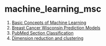 # machine_learning_msc
1. [Basic Concepts of Machine Learning](https://colab.research.google.com/drive/1O1TZaXaPc-y2MjR8tr9GKKq1-UnpofVl)
2. [Breast Cancer Wisconsin Prediction Models](https://colab.research.google.com/drive/1SGjBV9q_l_PemV0OO2tRcoJUDYhDSgJz)
3. [PubMed Section Classification](https://colab.research.google.com/drive/17cO-Si533uuNOUx7tRoRCxIKWYuR4ku8?usp=sharing)
4. [Dimension reduction and clustering](https://colab.research.google.com/drive/1HFna5tYhbghEh7e04mLrrZt9uMHI6hpo?usp=sharing)
